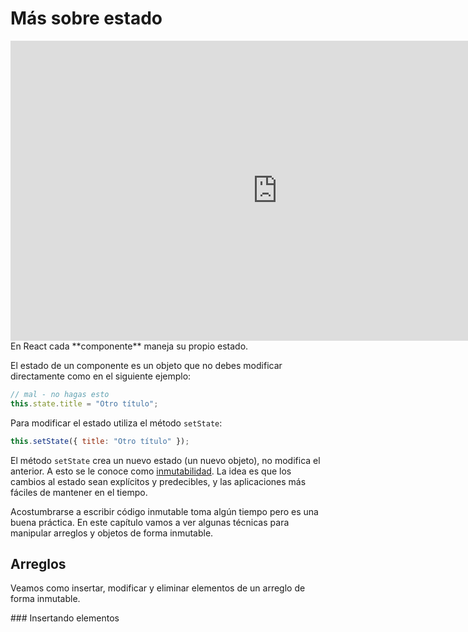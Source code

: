 # Más sobre estado

<iframe width="853" height="480" src="https://www.youtube.com/embed/JYiGMrVToBM?rel=0" frameborder="0" allowfullscreen></iframe>

<br>
En React cada **componente** maneja su propio estado.

El estado de un componente es un objeto que no debes modificar directamente como en el siguiente ejemplo:

```js
// mal - no hagas esto
this.state.title = "Otro título";
```

Para modificar el estado utiliza el método `setState`:

```js
this.setState({ title: "Otro título" });
```

El método `setState` crea un nuevo estado (un nuevo objeto), no modifica el anterior. A esto se le conoce como [inmutabilidad](https://es.wikipedia.org/wiki/Objeto_inmutable). La idea es que los cambios al estado sean explícitos y predecibles, y las aplicaciones más fáciles de mantener en el tiempo.

Acostumbrarse a escribir código inmutable toma algún tiempo pero es una buena práctica. En este capítulo vamos a ver algunas técnicas para manipular arreglos y objetos de forma inmutable.

## Arreglos

Veamos como insertar, modificar y eliminar elementos de un arreglo de forma inmutable.

### Insertando elementos
